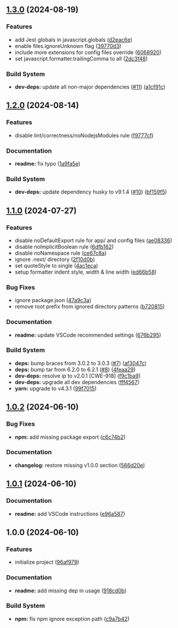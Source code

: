 ## [1.3.0](https://github.com/ivangabriele/biome-config/compare/v1.2.0...v1.3.0) (2024-08-19)


### Features

* add Jest globals in javascript.globals ([d2eac6e](https://github.com/ivangabriele/biome-config/commit/d2eac6e11b320933c5911406e66214b26c6930bf))
* enable files.ignoreUnknown flag ([39770d3](https://github.com/ivangabriele/biome-config/commit/39770d3349b8f9a415141e1b79bcf793c598880d))
* include more extensions for config files override ([6068920](https://github.com/ivangabriele/biome-config/commit/6068920238e2d1c84c645a8c56728b0b11dbbcca))
* set javascript.formatter.trailingComma to all ([2dc3f48](https://github.com/ivangabriele/biome-config/commit/2dc3f480f4532957bd79dd5cb3f19f6a6cd6151d))


### Build System

* **dev-deps:** update all non-major dependencies ([#11](https://github.com/ivangabriele/biome-config/issues/11)) ([a1cf91c](https://github.com/ivangabriele/biome-config/commit/a1cf91cda8fae11eea7413402b1e986d4fe20c1f))

## [1.2.0](https://github.com/ivangabriele/biome-config/compare/v1.1.0...v1.2.0) (2024-08-14)


### Features

* disable lint/correctness/noNodejsModules rule ([f9777cf](https://github.com/ivangabriele/biome-config/commit/f9777cf562ea61d7a808a2b0e3360a34af105d4a))


### Documentation

* **readme:** fix typo ([1a9fa5e](https://github.com/ivangabriele/biome-config/commit/1a9fa5e7be6a48a4e1fe99a1e53eace8a9b694f0))


### Build System

* **dev-deps:** update dependency husky to v9.1.4 ([#10](https://github.com/ivangabriele/biome-config/issues/10)) ([bf159f5](https://github.com/ivangabriele/biome-config/commit/bf159f5b37439d840a27f635d9d534739856c544))

## [1.1.0](https://github.com/ivangabriele/biome-config/compare/v1.0.2...v1.1.0) (2024-07-27)


### Features

* disable noDefaultExport rule for app/ and config files ([ae08336](https://github.com/ivangabriele/biome-config/commit/ae08336d34f2a9c1ec1c8cfda5ce744b1b563424))
* disable noImplicitBoolean rule ([6dfb162](https://github.com/ivangabriele/biome-config/commit/6dfb162ab286b2a5b6358c326b5b48cc60b55cd1))
* disable noNamespace rule ([ce67c8a](https://github.com/ivangabriele/biome-config/commit/ce67c8a9ea16a496bcf7dc7e6329e0bcb89020be))
* ignore .next/ directory ([2f10d0b](https://github.com/ivangabriele/biome-config/commit/2f10d0bd979abe734f2168dddf59f3d9bbe3cc01))
* set quoteStyle to single ([4ac1eca](https://github.com/ivangabriele/biome-config/commit/4ac1ecac324f880841e9410b3647f2358f9e572f))
* setup formatter indent style, width & line width ([ed66b58](https://github.com/ivangabriele/biome-config/commit/ed66b582be657da26d0d98678205a4905e7ee883))


### Bug Fixes

* ignore package.json ([47a9c3a](https://github.com/ivangabriele/biome-config/commit/47a9c3a2e32f87af356c8c8630210c813d7d6a47))
* remove root prefix from ignored directory patterns ([b720815](https://github.com/ivangabriele/biome-config/commit/b7208151faea336f1d94560a07a0d07d1e066936))


### Documentation

* **readme:** update VSCode recommended settings ([676b295](https://github.com/ivangabriele/biome-config/commit/676b29565435a11811989982fd85cbff98a6c2ff))


### Build System

* **deps:** bump braces from 3.0.2 to 3.0.3 ([#7](https://github.com/ivangabriele/biome-config/issues/7)) ([af3047c](https://github.com/ivangabriele/biome-config/commit/af3047cfc31b35d70a4ffc1e701d81779e02fa05))
* **deps:** bump tar from 6.2.0 to 6.2.1 ([#8](https://github.com/ivangabriele/biome-config/issues/8)) ([4feaa29](https://github.com/ivangabriele/biome-config/commit/4feaa297af39dc83558e65a7e5fb5074cd4b607a))
* **dev-deps:** resolve ip to v2.0.1 [CWE-918] ([f9c1ba9](https://github.com/ivangabriele/biome-config/commit/f9c1ba9fb51a8025ea4486f92e390a3e27ea971d))
* **dev-deps:** upgrade all dev dependencies ([fff4567](https://github.com/ivangabriele/biome-config/commit/fff456748201a04b5c676eef93ef15e088365a8b))
* **yarn:** upgrade to v4.3.1 ([99f7015](https://github.com/ivangabriele/biome-config/commit/99f7015acc78ae08acf34a20ad6e332b1acfb0e2))

## [1.0.2](https://github.com/ivangabriele/biome-config/compare/v1.0.1...v1.0.2) (2024-06-10)


### Bug Fixes

* **npm:** add missing package export ([c6c74b2](https://github.com/ivangabriele/biome-config/commit/c6c74b2830e0f6f9ae8b463b263cc9f85e11f485))


### Documentation

* **changelog:** restore missing v1.0.0 section ([566d20e](https://github.com/ivangabriele/biome-config/commit/566d20ea5f7c57d9939f7fb49b4f30e67d4181be))

## [1.0.1](https://github.com/ivangabriele/biome-config/compare/v1.0.0...v1.0.1) (2024-06-10)


### Documentation

* **readme:** add VSCode instructions ([e96a587](https://github.com/ivangabriele/biome-config/commit/e96a587abcdfe0af2fe65eab83f9ca65860ac8c4))

## 1.0.0 (2024-06-10)


### Features

* initialize project ([96af979](https://github.com/ivangabriele/biome-config/commit/96af9794f0ac7fc623c83dcdc6a47cb014a09dc4))


### Documentation

* **readme:** add missing dep in usage ([918cd0b](https://github.com/ivangabriele/biome-config/commit/918cd0b2afea2867aa07e487574ceba855254853))


### Build System

* **npm:** fix npm ignore exception path ([c9a7b42](https://github.com/ivangabriele/biome-config/commit/c9a7b426e8faa5aff1f8bc2c36efe1adb47f6185))
